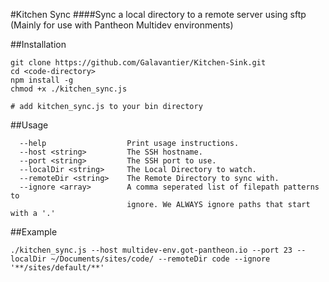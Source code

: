 #Kitchen Sync
####Sync a local directory to a remote server using sftp (Mainly for use with Pantheon Multidev environments)

##Installation
```
git clone https://github.com/Galavantier/Kitchen-Sink.git
cd <code-directory>
npm install -g
chmod +x ./kitchen_sync.js

# add kitchen_sync.js to your bin directory
```

##Usage
```
  --help                  Print usage instructions.
  --host <string>         The SSH hostname.
  --port <string>         The SSH port to use.
  --localDir <string>     The Local Directory to watch.
  --remoteDir <string>    The Remote Directory to sync with.
  --ignore <array>        A comma seperated list of filepath patterns to
                          ignore. We ALWAYS ignore paths that start with a '.'
```

##Example
```
./kitchen_sync.js --host multidev-env.got-pantheon.io --port 23 --localDir ~/Documents/sites/code/ --remoteDir code --ignore '**/sites/default/**'
```
